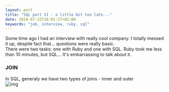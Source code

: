 ```yaml
---
layout: post
title: "SQL part II - a little bit too late..."
date: 2019-07-22T18:01:27+02:00
keywords: "job, interview, ruby, sql"
---
```


Some time ago I had an interview with really cool company. I totally messed it up, despite fact that... questions were really basic.  
There were two tasks: one with Ruby and one with SQL. Ruby took me less than 10 minutes, but SQL... It's embarrassing to talk about it.  

### JOIN
In SQL, generaly we have two types of joins - inner and outer  
![img](https://i.imgur.com/Hs9auHg.jpg)